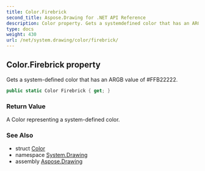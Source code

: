 ```yaml
---
title: Color.Firebrick
second_title: Aspose.Drawing for .NET API Reference
description: Color property. Gets a systemdefined color that has an ARGB value of FFB22222
type: docs
weight: 430
url: /net/system.drawing/color/firebrick/
---
```

## Color.Firebrick property

Gets a system-defined color that has an ARGB value of #FFB22222.

```csharp
public static Color Firebrick { get; }
```

### Return Value

A Color representing a system-defined color.

### See Also

* struct [Color](../)
* namespace [System.Drawing](../../color/)
* assembly [Aspose.Drawing](../../../)


